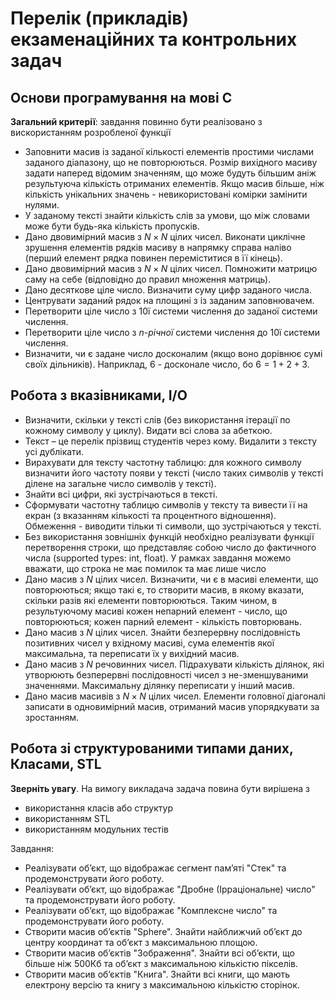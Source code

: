 # Перелік (прикладів) екзаменаційних та контрольних задач

## Основи програмування на мові С

**Загальний критерії**: завдання повинно бути реалізовано з вискористанням розробленої функції

- Заповнити масив із заданої кількості елементів простими числами заданого діапазону, що не повторюються. Розмір вихідного масиву задати наперед відомим значенням, що може будуть більшим аніж результуюча кількість отриманих елементів. Якщо масив більше, ніж кількість унікальних значень - невикористовані комірки замінити нулями.
- У заданому тексті знайти кількість слів за умови, що між словами може бути будь-яка кількість пропусків. 
- Дано двовимірний масив з $N \times N$ цілих чисел. Виконати циклічне зрушення елементів рядків масиву в напрямку справа наліво (перший елемент рядка повинен переміститися в її кінець). 
- Дано двовимірний масив з $N \times N$ цілих чисел. Помножити матрицю саму на себе (відповідно до правил множення матриць).
- Дано десяткове ціле число. Визначити суму цифр заданого числа.
- Центрувати заданий рядок на площині з із заданим заповнювачем.
- Перетворити ціле число з 10ї системи числення до заданої системи числення.
- Перетворити ціле число з *n-річної* системи числення до 10ї системи числення.
- Визначити, чи є задане число досконалим (якщо воно дорівнює сумі своїх дільників). Наприклад, 6 - досконале число, бо $6 = 1+2+3$.

## Робота з вказівниками, I/O

- Визначити, скільки у тексті слів (без використання ітерації по кожному символу у циклу). Видати всі слова за абеткою.
- Текст – це перелік прізвищ студентів через кому. Видалити з тексту усі дублікати. 
- Вирахувати для тексту частотну таблицю: для кожного символу визначити його частоту появи у тексті (число таких символів у тексті ділене на загальне число символів у тексті).
- Знайти всі цифри, які зустрічаються в тексті.
- Сформувати частотну таблицю символів у тексту та вивести її на екран (з вказанням кількості та процентного відношення). Обмеження - виводити тільки ті символи, що зустрічаються у тексті.
- Без використання зовнішніх функцій необхідно реалізувати функції перетворення строки, що представляє собою число до фактичного числа (supported types: int, float). У рамках завдання можемо вважати, що строка не має помилок та має лише число
- Дано масив з *N* цілих чисел. Визначити, чи є в масиві елементи, що повторюються; якщо такі є, то створити масив, в якому вказати, скільки разів які елементи повторюються. Таким чином, в результуючому масиві кожен непарний елемент - число, що повторюються; кожен парний елемент - кількість повторювань.
- Дано масив з *N* цілих чисел. Знайти безперервну послідовність позитивних чисел у вхідному масиві, сума елементів якої максимальна, та переписати їх у вихідний масив.
- Дано масив з *N* речовинних чисел. Підрахувати кількість ділянок, які утворюють безперервні послідовності чисел з не-зменшуваними значеннями. Максимальну ділянку переписати у інший масив.
- Дано масив масивів з $N \times N$ цілих чисел. Елементи головної  діагоналі записати в одновимірний масив, отриманий масив упорядкувати за зростанням.

## Робота зі структурованими типами даних, Класами, STL

**Зверніть увагу**. На вимогу викладача задача повина бути вирішена з 
   - використання класів або структур
   - використанням STL
   - використанням модульних тестів

Завдання:
   - Реалізувати обʼєкт, що відображає сегмент памʼяті "Стек" та продемонструвати його роботу.
   - Реалізувати обʼєкт, що відображає "Дробне (Ірраціональне) число" та продемонструвати його роботу.
   - Реалізувати обʼєкт, що відображає "Комплексне число" та продемонструвати його роботу.
   - Створити масив обʼєктів "Sphere". Знайти найближчий обʼєкт до центру координат та обʼєкт з максимальною площою.
   - Створити масив обʼєктів "Зображення". Знайти всі обʼєкти, що більше ніж 500Кб та обʼєкт з максимальною кількістю пікселів.
   - Створити масив обʼєктів "Книга". Знайти всі книги, що мають електрону версію та книгу з максимальною кількістю сторінок.

  



